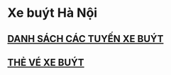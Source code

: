 # Xe buýt Hà Nội

## [DANH SÁCH CÁC TUYẾN XE BUÝT](https://github.com/alisznlong/XeBuytHanoi/blob/main/sub/TuyenBuyt.md)
## [THẺ VÉ XE BUÝT](https://github.com/alisznlong/XeBuytHanoi/edit/main/sub/VeThang.md)
